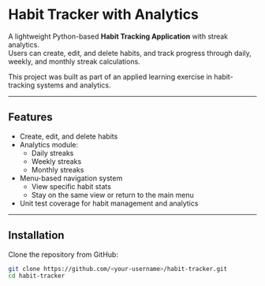 # Habit Tracker with Analytics

A lightweight Python-based **Habit Tracking Application** with streak analytics.  
Users can create, edit, and delete habits, and track progress through daily, weekly, and monthly streak calculations.  

This project was built as part of an applied learning exercise in habit-tracking systems and analytics.

---

## Features

- Create, edit, and delete habits
- Analytics module:
  * Daily streaks
  * Weekly streaks
  * Monthly streaks
- Menu-based navigation system
  * View specific habit stats
  * Stay on the same view or return to the main menu
- Unit test coverage for habit management and analytics

---

## Installation

Clone the repository from GitHub:

```bash
git clone https://github.com/<your-username>/habit-tracker.git
cd habit-tracker
